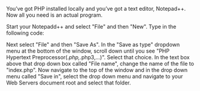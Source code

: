 You’ve got PHP installed locally and you’ve got a text editor, Notepad++. Now all you need is an actual program. 

Start your Notepadd++ and select "File" and then "New".  Type in the following code:

<?php
  echo "Hello World!\n";
?>

Next select "File" and then "Save As".  In the "Save as type" dropdown menu at the bottom of the window, scroll down until you see "PHP Hypertext Preprocessor(*.php,*.php3,...)".  Select that choice.  In the text box above that drop down box called "File name", change the name of the file to "index.php".  Now navigate to the top of the window and in the drop down menu called "Save in", select the drop down menu and navigate to your Web Servers document root and select that folder.
